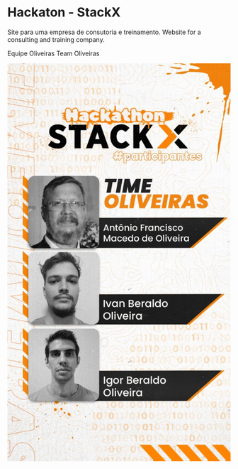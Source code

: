 # Hackaton - StackX

Site para uma empresa de consutoria e treinamento.
Website for a consulting and training company.

Equipe Oliveiras
Team Oliveiras

![Equipe Oliveiras](https://github.com/antoniofmoliveira/domuspetra-hackathon-stackx/blob/main/public/images/oliveiras.jpg)
